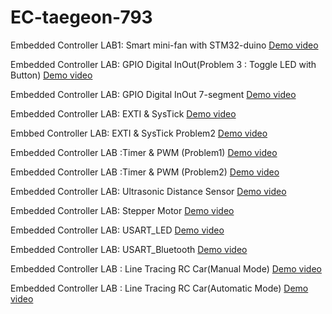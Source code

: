 # EC-taegeon-793

Embedded Controller LAB1: Smart mini-fan with STM32-duino
[Demo video](https://youtu.be/FbGgnJGKj8k)

Embedded Controller LAB: GPIO Digital InOut(Problem 3 : Toggle LED with Button)
[Demo video](https://youtu.be/wH3xLnVl7x4)

Embedded Controller LAB: GPIO Digital InOut 7-segment
[Demo video](https://youtu.be/aCHubyOOQ_Q)

Embedded Controller LAB: EXTI & SysTick
[Demo video](https://youtu.be/EVq-_aUwseo)

Embbed Controller LAB: EXTI & SysTick Problem2
[Demo video](https://youtu.be/uHPben6xLv0)

Embedded Controller LAB :Timer & PWM (Problem1)
[Demo video](https://youtu.be/GMjwl4zIrc8)

Embedded Controller LAB :Timer & PWM (Problem2)
[Demo video](https://youtu.be/1A320E_q1kY)

Embedded Controller LAB: Ultrasonic Distance Sensor
[Demo video](https://youtu.be/Y1fbwsmxXI8)

Embedded Controller LAB: Stepper Motor
[Demo video](https://youtu.be/fhXFbCNvXks)

Embedded Controller LAB: USART_LED  [Demo video](https://youtu.be/pQhTp_7-oOQ)

Embedded Controller LAB: USART_Bluetooth 
[Demo video](https://youtu.be/JlNbZKxEJf0)

Embedded Controller LAB : Line Tracing RC Car(Manual Mode)  [Demo video](https://youtu.be/icd1kjkOtf8)

Embedded Controller LAB : Line Tracing RC Car(Automatic Mode) 
[Demo video](https://youtu.be/Pg68u4XeRaY)
